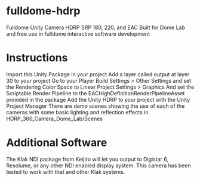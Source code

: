 # fulldome-hdrp
Fulldome Unity Camera HDRP SRP 180, 220, and EAC
Built for Dome Lab and free use in fulldome interactive software development

# Instructions
Import this Unity Package in your project
Add a layer called output at layer 30 to your project
Go to your Player Build Settings > Other Settings and set the Rendering Color Space to Linear
Project Settings > Graphics And set the Scriptable Render Pipeline to the EACHighDefinitionRenderPipelineAsset provided in the package
Add the Unity HDRP to your project with the Unity Project Manager
There are demo scenes showing the use of each of the cameras with some basic lighting and reflection effects in HDRP_360_Camera_Dome_Lab/Scenes

# Additional Software
The Klak NDI package from Keijiro will let you output to Digistar 6, Resolume, or any other NDI enabled display system. This camera has been tested to work with that and other Klak systems.
